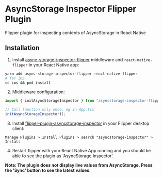# AsyncStorage Inspector Flipper Plugin

Flipper plugin for inspecting contents of AsyncStorage in React Native

## Installation

1. Install [async-storage-inspector-flipper](https://github.com/chvanlennep/asyncstorage-inspector-flipper) middleware and `react-native-flipper` in your React Native app:

```bash
yarn add async-storage-inspector-flipper react-native-flipper
# for iOS
cd ios && pod install
```

2. Middleware configuration:

```javascript
import { initAsyncStorageInspector } from "asyncstorage-inspector-flipper";

// Call function only once, eg in App.tsx
initAsyncStorageInspector();
```

3. Install [flipper-plugin-asyncstorage-inspector](https://github.com/chvanlennep/flipper-plugin-asyncstorage-inspector) in your Flipper desktop client:

```
Manage Plugins > Install Plugins > search "asyncstorage-inspector" > Install
```

4. Restart flipper with your React Native App running and you should be able to see the plugin as 'AsyncStorage Inspector'.

**Note: The plugin does not display live values from AsyncStorage. Press the 'Sync' button to see the latest values.**
